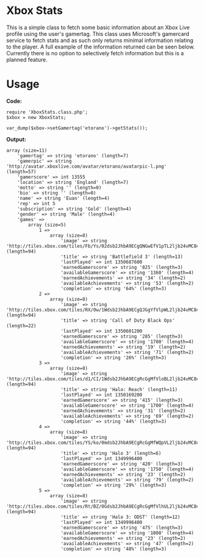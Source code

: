 Xbox Stats
==========

This is a simple class to fetch some basic information about an Xbox Live profile using the user's gamertag. This class uses Microsoft's gamercard service to fetch stats and as such only returns minimal information relating to the player. A full example of the information returned can be seen below. Currently there is no option to selectively fetch information but this is a planned feature.

Usage
=====

**Code:**

	require 'XboxStats.class.php';
	$xbox = new XboxStats;

	var_dump($xbox->setGamertag('etorano')->getStats());

**Output:**

	array (size=11)
		'gamertag' => string 'etorano' (length=7)
		'gamerpic' => string 'http://avatar.xboxlive.com/avatar/etorano/avatarpic-l.png' (length=57)
		'gamerscore' => int 13555
		'location' => string 'England' (length=7)
		'motto' => string '' (length=0)
		'bio' => string '' (length=0)
		'name' => string 'Euan' (length=4)
		'rep' => int 5
		'subscription' => string 'Gold' (length=4)
		'gender' => string 'Male' (length=4)
		'games' => 
			array (size=5)
				1 => 
					array (size=8)
						'image' => string 'http://tiles.xbox.com/tiles/Fb/Ys/02dsb2JhbA9ECgQNGwEfV1pTL2ljb24vMC84MDAwIAAAAAAAAPwDtgo=.jpg' (length=94)
						'title' => string 'Battlefield 3' (length=13)
						'lastPlayed' => int 1350687600
						'earnedGamerscore' => string '825' (length=3)
						'availableGamerscore' => string '1360' (length=4)
						'earnedAchievements' => string '34' (length=2)
						'availableAchievements' => string '53' (length=2)
						'completion' => string '64%' (length=3)
				2 => 
					array (size=8)
						'image' => string 'http://tiles.xbox.com/tiles/RX/0w/1Wdsb2JhbA9ECgQJGgYfVlpWL2ljb24vMC84MDAwIAAAAAAAAPoffVo=.jpg' (length=94)
						'title' => string 'Call of Duty Black Ops' (length=22)
						'lastPlayed' => int 1350601200
						'earnedGamerscore' => string '285' (length=3)
						'availableGamerscore' => string '1700' (length=4)
						'earnedAchievements' => string '19' (length=2)
						'availableAchievements' => string '71' (length=2)
						'completion' => string '26%' (length=3)
				3 => 
					array (size=8)
						'image' => string 'http://tiles.xbox.com/tiles/d1/CI/1Wdsb2JhbA9ECgRcGgMfVloBL2ljb24vMC84MDAwIAAAAAAAAPqnUGg=.jpg' (length=94)
						'title' => string 'Halo: Reach' (length=11)
						'lastPlayed' => int 1350169200
						'earnedGamerscore' => string '415' (length=3)
						'availableGamerscore' => string '1700' (length=4)
						'earnedAchievements' => string '31' (length=2)
						'availableAchievements' => string '69' (length=2)
						'completion' => string '44%' (length=3)
				4 => 
					array (size=8)
						'image' => string 'http://tiles.xbox.com/tiles/YS/ko/0mdsb2JhbA9ECgRcGgMfWQpVL2ljb24vMC84MDAwIAAAAAAAAP0HKX4=.jpg' (length=94)
						'title' => string 'Halo 3' (length=6)
						'lastPlayed' => int 1349996400
						'earnedGamerscore' => string '420' (length=3)
						'availableGamerscore' => string '1750' (length=4)
						'earnedAchievements' => string '23' (length=2)
						'availableAchievements' => string '79' (length=2)
						'completion' => string '29%' (length=3)
				5 => 
					array (size=8)
						'image' => string 'http://tiles.xbox.com/tiles/Rt/BZ/0Gdsb2JhbA9ECgRcGgMfVlhUL2ljb24vMC84MDAwIAAAAAAAAP920Fk=.jpg' (length=94)
						'title' => string 'Halo 3: ODST' (length=12)
						'lastPlayed' => int 1349996400
						'earnedGamerscore' => string '475' (length=3)
						'availableGamerscore' => string '1000' (length=4)
						'earnedAchievements' => string '23' (length=2)
						'availableAchievements' => string '47' (length=2)
						'completion' => string '48%' (length=3)